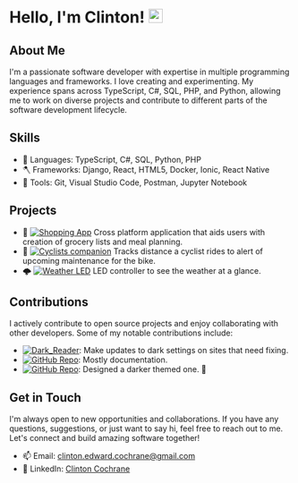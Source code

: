 # Hello, I'm Clinton! <img src="https://media4.giphy.com/media/H99mmJ95ApToQlij8H/giphy.gif?cid=ecf05e472qhqhad1fw66rkd7agm77n8oudk2a2ab8dm1q87q&ep=v1_gifs_search&rid=giphy.gif&ct=g" alt="Waving Turtle" width="25" height="25">

## About Me

I'm a passionate software developer with expertise in multiple programming languages and frameworks. I love creating and experimenting. My experience spans across TypeScript, C#, SQL, PHP, and Python, allowing me to work on diverse projects and contribute to different parts of the software development lifecycle.

## Skills

- 🔧 Languages: TypeScript, C#, SQL, Python, PHP
- 🪓 Frameworks: Django, React, HTML5, Docker, Ionic, React Native
- 🧰 Tools: Git, Visual Studio Code, Postman, Jupyter Notebook

## Projects

- 🛒 [![Shopping App](https://img.shields.io/badge/Shop-WithMe-red)](https://github.com/clinton-cochrane/shoppingApp) Cross platform application that aids users with creation of grocery lists and meal planning. 
- 🚴 [![Cyclists companion](https://img.shields.io/badge/Bicycle-Buddy-orange)](https://github.com/clinton-cochrane/BikeCompanion) Tracks distance a cyclist rides to alert of upcoming maintenance for the bike. 
- 🌩️ [![Weather LED](https://img.shields.io/badge/Weather-Station-yellow)](https://github.com/clinton-cochrane/BlyncLightWeatherStation) LED controller to see the weather at a glance. 

## Contributions

I actively contribute to open source projects and enjoy collaborating with other developers. Some of my notable contributions include:

- [![Dark_Reader](https://img.shields.io/badge/dark-reader-brightgreen)](https://github.com/darkreader/darkreader): Make updates to dark settings on sites that need fixing. 
- [![GitHub Repo](https://img.shields.io/badge/Puppeteer-blue)](https://github.com/puppeteer/puppeteer): Mostly documentation. 
- [![GitHub Repo](https://img.shields.io/badge/Mr-Jingles-violet)](https://github.com/clinton-cochrane/MrJinglesChromeNotificationExt): Designed a darker themed one. 🔔

## Get in Touch

I'm always open to new opportunities and collaborations. If you have any questions, suggestions, or just want to say hi, feel free to reach out to me. Let's connect and build amazing software together!

- 📫 Email: [clinton.edward.cochrane@gmail.com](mailto:clinton.edward.cochrane@gmail.com)
- 💼 LinkedIn: [Clinton Cochrane](https://www.linkedin.com/in/clinton-cochrane/)


